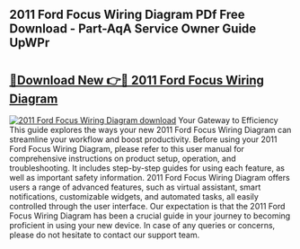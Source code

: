 ## 2011 Ford Focus Wiring Diagram PDf Free Download - Part-AqA Service Owner Guide UpWPr

# <h2><a href="http://dfph9z.blite.top/?on=2011+Ford+Focus+Wiring+Diagram">🔗Download New 👉🔴 2011 Ford Focus Wiring Diagram</a></h2>

[![2011 Ford Focus Wiring Diagram download](https://i.imgur.com/lujVjoI.png)](http://dfph9z.blite.top/?on=2011+Ford+Focus+Wiring+Diagram)
Your Gateway to Efficiency This guide explores the ways your new 2011 Ford Focus Wiring Diagram can streamline your workflow and boost productivity. Before using your 2011 Ford Focus Wiring Diagram, please refer to this user manual for comprehensive instructions on product setup, operation, and troubleshooting. It includes step-by-step guides for using each feature, as well as important safety information. 2011 Ford Focus Wiring Diagram offers users a range of advanced features, such as virtual assistant, smart notifications, customizable widgets, and automated tasks, all easily controlled through the user interface. Our expectation is that the 2011 Ford Focus Wiring Diagram has been a crucial guide in your journey to becoming proficient in using your new device. In case of any queries or concerns, please do not hesitate to contact our support team.

